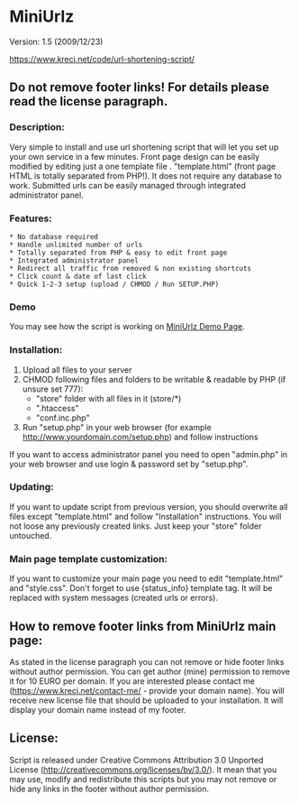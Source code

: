 # MiniUrlz
Version: 1.5 (2009/12/23)

https://www.kreci.net/code/url-shortening-script/

Do not remove footer links!
For details please read the license paragraph.
------------------------------------------------------


### Description:

Very simple to install and use url shortening script that will let you set up your own service in a few minutes. Front page design can be easily 
modified by editing just a one template file . "template.html" (front page HTML is totally separated from PHP!). It does not require any database to 
work. Submitted urls can be easily managed through integrated administrator panel.


### Features:

    * No database required
    * Handle unlimited number of urls
    * Totally separated from PHP & easy to edit front page
    * Integrated administrator panel
    * Redirect all traffic from removed & non existing shortcuts
    * Click count & date of last click
    * Quick 1-2-3 setup (upload / CHMOD / Run SETUP.PHP)

### Demo

You may see how the script is working on [MiniUrlz Demo Page](https://dev.kreci.net/url/).

### Installation:

   1. Upload all files to your server
   2. CHMOD following files and folders to be writable & readable by PHP (if unsure set 777):
      - "store" folder with all files in it (store/*)
      - ".htaccess"
      - "conf.inc.php"
   3. Run "setup.php" in your web browser (for example http://www.yourdomain.com/setup.php) and follow instructions

If you want to access administrator panel you need to open "admin.php" in your web browser and use login & password set by "setup.php".


### Updating:

If you want to update script from previous version, you should overwrite all files except "template.html" and follow "Installation" instructions.
You will not loose any previously created links. Just keep your "store" folder untouched.


### Main page template customization:

If you want to customize your main page you need to edit "template.html" and "style.css". Don't forget to use {status_info} template tag.
It will be replaced with system messages (created urls or errors).


## How to remove footer links from MiniUrlz main page:

As stated in the license paragraph you can not remove or hide footer links without author permission. You can get author (mine) permission to 
remove it for 10 EURO per domain. If you are interested please contact me (https://www.kreci.net/contact-me/ - provide your domain name). You will 
receive new license file that should be uploaded to your installation. It will display your domain name instead of my footer.


## License:

Script is released under Creative Commons Attribution 3.0 Unported License (http://creativecommons.org/licenses/by/3.0/). It mean that you may use, 
modify and redistribute this scripts but you may not remove or hide any links in the footer without author permission.
